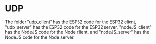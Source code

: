 #  UDP

The folder "udp_client" has the ESP32 code for the ESP32 client, "udp_server" has the ESP32 code for the ESP32 server, "nodeJS_client" has the NodeJS code for the Node client, and "nodeJS_server" has the NodeJS code for the Node server.
